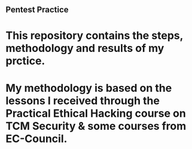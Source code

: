 ## Pentest Practice
# This repository contains the steps, methodology and results of my prctice.
# My methodology is based on the lessons I received through the Practical Ethical Hacking course on TCM Security & some courses from EC-Council.
